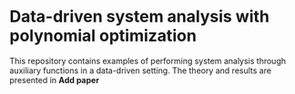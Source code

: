 # Data-driven system analysis with polynomial optimization
This repository contains examples of performing system analysis through auxiliary functions in a data-driven setting. The theory and results are presented in
**Add paper**
